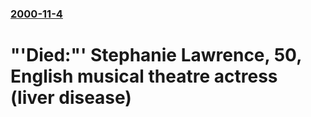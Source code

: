 ### [2000-11-4](/news/2000/11/4/index.md)

# "'Died:"' Stephanie Lawrence, 50, English musical theatre actress (liver disease)



